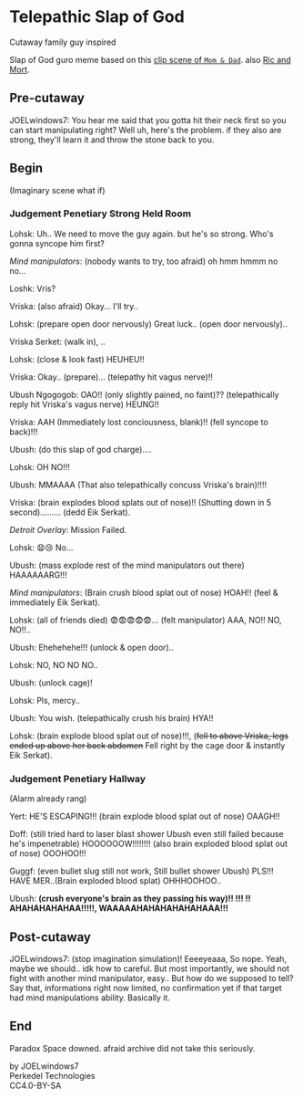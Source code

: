 # Telepathic Slap of God

Cutaway family guy inspired

Slap of God guro meme based on this [clip scene of `Mom & Dad`](https://youtu.be/ZOnQohTePwo ). also [Ric and Mort](https://youtu.be/ZsBxbY4LZbo ).

## Pre-cutaway

JOELwindows7: You hear me said that you gotta hit their neck first so you can start manipulating right? Well uh, here's the problem. if they also are strong, they'll learn it and throw the stone back to you.

## Begin

(Imaginary scene what if)

### Judgement Penetiary Strong Held Room

Lohsk: Uh.. We need to move the guy again. but he's so strong. Who's gonna syncope him first?

*Mind manipulators*: (nobody wants to try, too afraid) oh hmm hmmm no no...

Loshk: Vris?

Vriska: (also afraid) Okay... I'll try..

Lohsk: (prepare open door nervously) Great luck.. (open door nervously)..

Vriska Serket: (walk in), ..

Lohsk: (close & look fast) HEUHEU!!

Vriska: Okay.. (prepare)... (telepathy hit vagus nerve)!!

Ubush Ngogogob: OAO!! (only slightly pained, no faint)?? (telepathically reply hit Vriska's vagus nerve) HEUNG!!

Vriska: AAH (Immediately lost conciousness, blank)!! (fell syncope to back)!!!

Ubush: (do this slap of god charge)....

Lohsk: OH NO!!!

Ubush: MMAAAA (That also telepathically concuss Vriska's brain)!!!!

Vriska: (brain explodes blood splats out of nose)!! (Shutting down in 5 second)......... (dedd Eik Serkat).

*Detroit Overlay*: Mission Failed.

Lohsk: 😧😢 No...

Ubush: (mass explode rest of the mind manipulators out there) HAAAAAARG!!!

*Mind manipulators*: (Brain crush blood splat out of nose) HOAH!! (feel & immediately Eik Serkat).

Lohsk: (all of friends died) 😨😨😨😨😨... (felt manipulator) AAA, NO!! NO, NO!!..

Ubush: Ehehehehe!!! (unlock & open door)..

Lohsk: NO, NO NO NO..

Ubush: (unlock cage)!

Lohsk: Pls, mercy..

Ubush: You wish. (telepathically crush his brain) HYA!!

Lohsk: (brain explode blood splat out of nose)!!!, (~~fell to above Vriska, legs ended up above her back abdomen~~ Fell right by the cage door & instantly Eik Serkat).

### Judgement Penetiary Hallway

(Alarm already rang)

Yert: HE'S ESCAPING!!! (brain explode blood splat out of nose) OAAGH!!

Doff: (still tried hard to laser blast shower Ubush even still failed because he's impenetrable) HOOOOOOW!!!!!!!! (also brain exploded blood splat out of nose) OOOHOO!!!

Guggf: (even bullet slug still not work, Still bullet shower Ubush) PLS!!! HAVE MER..(Brain exploded blood splat) OHHHOOHOO..

Ubush: **(crush everyone's brain as they passing his way)!! !!! !! AHAHAHAHAHAA!!!!!, WAAAAAHAHAHAHAHAHAAA!!!**

## Post-cutaway

JOELwindows7: (stop imagination simulation)! Eeeeyeaaa, So nope. Yeah, maybe we should.. idk how to careful. But most importantly, we should not fight with another mind manipulator, easy.. But how do we supposed to tell? Say that, informations right now limited, no confirmation yet if that target had mind manipulations ability. Basically it.

## End

Paradox Space downed. afraid archive did not take this seriously.

by JOELwindows7  
Perkedel Technologies  
CC4.0-BY-SA
